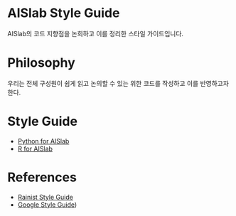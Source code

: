 # AISlab Style Guide

AISlab의 코드 지향점을 논희하고 이를 정리한 스타일 가이드입니다. 

# Philosophy

우리는 전체 구성원이 쉽게 읽고 논의할 수 있는 위한 코드를 작성하고 이를 반영하고자 한다. 

# Style Guide

* [Python for AISlab](https://github.com/aislab-co/sytleguide/blob/master/python.md)
* [R for AISlab]()

# References

* [Rainist Style Guide](https://github.com/Rainist/styleguide)
* [Google Style Guide](https://github.com/google/styleguide))


